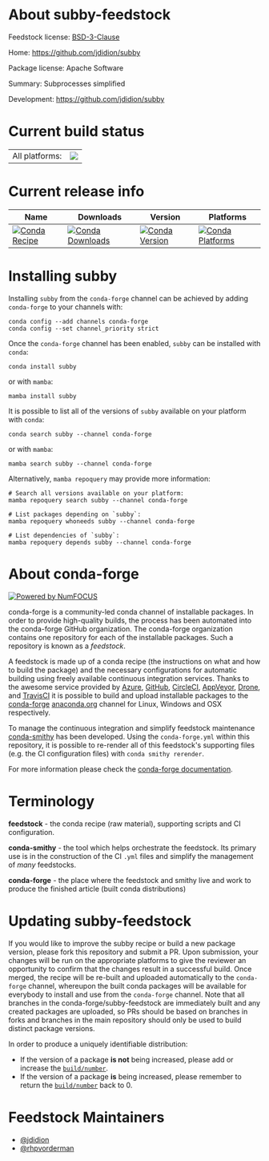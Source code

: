 About subby-feedstock
=====================

Feedstock license: [BSD-3-Clause](https://github.com/conda-forge/subby-feedstock/blob/main/LICENSE.txt)

Home: https://github.com/jdidion/subby

Package license: Apache Software

Summary: Subprocesses simplified

Development: https://github.com/jdidion/subby

Current build status
====================


<table><tr><td>All platforms:</td>
    <td>
      <a href="https://dev.azure.com/conda-forge/feedstock-builds/_build/latest?definitionId=10521&branchName=main">
        <img src="https://dev.azure.com/conda-forge/feedstock-builds/_apis/build/status/subby-feedstock?branchName=main">
      </a>
    </td>
  </tr>
</table>

Current release info
====================

| Name | Downloads | Version | Platforms |
| --- | --- | --- | --- |
| [![Conda Recipe](https://img.shields.io/badge/recipe-subby-green.svg)](https://anaconda.org/conda-forge/subby) | [![Conda Downloads](https://img.shields.io/conda/dn/conda-forge/subby.svg)](https://anaconda.org/conda-forge/subby) | [![Conda Version](https://img.shields.io/conda/vn/conda-forge/subby.svg)](https://anaconda.org/conda-forge/subby) | [![Conda Platforms](https://img.shields.io/conda/pn/conda-forge/subby.svg)](https://anaconda.org/conda-forge/subby) |

Installing subby
================

Installing `subby` from the `conda-forge` channel can be achieved by adding `conda-forge` to your channels with:

```
conda config --add channels conda-forge
conda config --set channel_priority strict
```

Once the `conda-forge` channel has been enabled, `subby` can be installed with `conda`:

```
conda install subby
```

or with `mamba`:

```
mamba install subby
```

It is possible to list all of the versions of `subby` available on your platform with `conda`:

```
conda search subby --channel conda-forge
```

or with `mamba`:

```
mamba search subby --channel conda-forge
```

Alternatively, `mamba repoquery` may provide more information:

```
# Search all versions available on your platform:
mamba repoquery search subby --channel conda-forge

# List packages depending on `subby`:
mamba repoquery whoneeds subby --channel conda-forge

# List dependencies of `subby`:
mamba repoquery depends subby --channel conda-forge
```


About conda-forge
=================

[![Powered by
NumFOCUS](https://img.shields.io/badge/powered%20by-NumFOCUS-orange.svg?style=flat&colorA=E1523D&colorB=007D8A)](https://numfocus.org)

conda-forge is a community-led conda channel of installable packages.
In order to provide high-quality builds, the process has been automated into the
conda-forge GitHub organization. The conda-forge organization contains one repository
for each of the installable packages. Such a repository is known as a *feedstock*.

A feedstock is made up of a conda recipe (the instructions on what and how to build
the package) and the necessary configurations for automatic building using freely
available continuous integration services. Thanks to the awesome service provided by
[Azure](https://azure.microsoft.com/en-us/services/devops/), [GitHub](https://github.com/),
[CircleCI](https://circleci.com/), [AppVeyor](https://www.appveyor.com/),
[Drone](https://cloud.drone.io/welcome), and [TravisCI](https://travis-ci.com/)
it is possible to build and upload installable packages to the
[conda-forge](https://anaconda.org/conda-forge) [anaconda.org](https://anaconda.org/)
channel for Linux, Windows and OSX respectively.

To manage the continuous integration and simplify feedstock maintenance
[conda-smithy](https://github.com/conda-forge/conda-smithy) has been developed.
Using the ``conda-forge.yml`` within this repository, it is possible to re-render all of
this feedstock's supporting files (e.g. the CI configuration files) with ``conda smithy rerender``.

For more information please check the [conda-forge documentation](https://conda-forge.org/docs/).

Terminology
===========

**feedstock** - the conda recipe (raw material), supporting scripts and CI configuration.

**conda-smithy** - the tool which helps orchestrate the feedstock.
                   Its primary use is in the construction of the CI ``.yml`` files
                   and simplify the management of *many* feedstocks.

**conda-forge** - the place where the feedstock and smithy live and work to
                  produce the finished article (built conda distributions)


Updating subby-feedstock
========================

If you would like to improve the subby recipe or build a new
package version, please fork this repository and submit a PR. Upon submission,
your changes will be run on the appropriate platforms to give the reviewer an
opportunity to confirm that the changes result in a successful build. Once
merged, the recipe will be re-built and uploaded automatically to the
`conda-forge` channel, whereupon the built conda packages will be available for
everybody to install and use from the `conda-forge` channel.
Note that all branches in the conda-forge/subby-feedstock are
immediately built and any created packages are uploaded, so PRs should be based
on branches in forks and branches in the main repository should only be used to
build distinct package versions.

In order to produce a uniquely identifiable distribution:
 * If the version of a package **is not** being increased, please add or increase
   the [``build/number``](https://docs.conda.io/projects/conda-build/en/latest/resources/define-metadata.html#build-number-and-string).
 * If the version of a package **is** being increased, please remember to return
   the [``build/number``](https://docs.conda.io/projects/conda-build/en/latest/resources/define-metadata.html#build-number-and-string)
   back to 0.

Feedstock Maintainers
=====================

* [@jdidion](https://github.com/jdidion/)
* [@rhpvorderman](https://github.com/rhpvorderman/)

